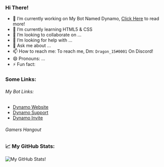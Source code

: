 ### Hi There! 

- 🔭 I’m currently working on My Bot Named Dynamo, [Click Here](https://www.dynamobot.xyz/about) to read more!
- 🌱 I’m currently learning HTML5 & CSS
- 👯 I’m looking to collaborate on ...
- 🤔 I’m looking for help with ...
- 💬 Ask me about ...
- 📫 How to reach me: To reach me, Dm: `Dragon_15#0001` On Discord!
- 😄 Pronouns: ...
- ⚡ Fun fact: 
  
### Some Links:
###### My Bot Links:
- [Dynamo Website](https://www.dynamobot.xyz)
- [Dynamo Support](https://discord.com/invite/QhdZ5a3)
- [Dynamo Invite](https://discord.com/oauth2/authorize?client_id=729640177311416421&scope=bot&permissions=8)
###### Gamers Hangout


### 📈 My GitHub Stats:
![My GitHub Stats!](https://github-readme-stats.vercel.app/api?username=DragonDev15&show_icons=true&theme=radical)
